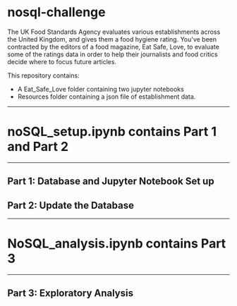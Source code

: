 # nosql-challenge

The UK Food Standards Agency evaluates various establishments across the United Kingdom, and gives them a food hygiene rating. You've been contracted by the editors of a food magazine, Eat Safe, Love, to evaluate some of the ratings data in order to help their journalists and food critics decide where to focus future articles.

This repository contains:
* A Eat_Safe_Love folder containing two jupyter notebooks
* Resources folder containing a json file of establishment data.

----------------
# noSQL_setup.ipynb contains Part 1 and Part 2
----------------
## Part 1: Database and Jupyter Notebook Set up

## Part 2: Update the Database 

----------------
# NoSQL_analysis.ipynb contains Part 3
----------------

## Part 3: Exploratory Analysis
